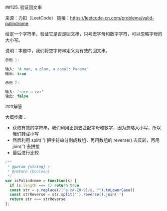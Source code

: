 ##125. 验证回文串

来源：力扣（LeetCode）
链接：https://leetcode-cn.com/problems/valid-palindrome

给定一个字符串，验证它是否是回文串，只考虑字母和数字字符，可以忽略字母的大小写。

说明：本题中，我们将空字符串定义为有效的回文串。

```js
示例 1:

输入: "A man, a plan, a canal: Panama"
输出: true

示例 2:

输入: "race a car"
输出: false
```



###解答

大概步骤：

- 获取有效的字符串，我们利用正则去匹配字母和数字，因为忽略大小写，所以我们转成小写
- 然后利用 split('') 把字符串分割成数组，再用数组的 reverse() 去反转，再用 join(‘’) 去拼接
- 最后进行比较

```javascript
/**
 * @param {string} s
 * @return {boolean}
 */
var isPalindrome = function(s) {
  if (s.length === 1) return true
  const str = s.replace(/[^a-zA-Z0-9]/g, "").toLowerCase()
  const strReverse = str.split('').reverse().join('')
  return str === strReverse
};
```